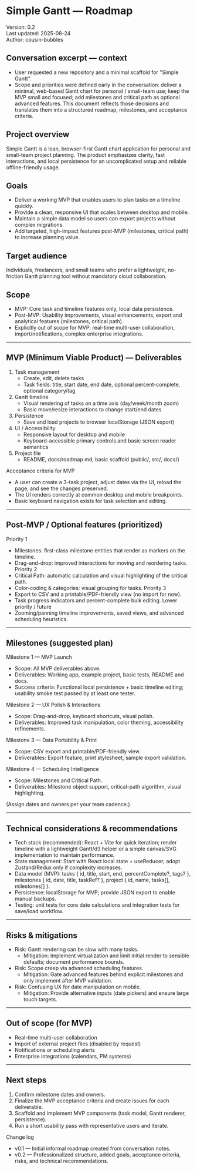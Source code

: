 # Simple Gantt — Roadmap

Version: 0.2  
Last updated: 2025-08-24  
Author: cousin-bubbles

## Conversation excerpt — context
- User requested a new repository and a minimal scaffold for "Simple Gantt".
- Scope and priorities were defined early in the conversation: deliver a minimal, web-based Gantt chart for personal / small-team use; keep the MVP small and focused; add milestones and critical path as optional advanced features.
This document reflects those decisions and translates them into a structured roadmap, milestones, and acceptance criteria.

## Project overview
Simple Gantt is a lean, browser-first Gantt chart application for personal and small-team project planning. The product emphasizes clarity, fast interactions, and local persistence for an uncomplicated setup and reliable offline-friendly usage.

## Goals
- Deliver a working MVP that enables users to plan tasks on a timeline quickly.
- Provide a clean, responsive UI that scales between desktop and mobile.
- Maintain a simple data model so users can export projects without complex migrations.
- Add targeted, high-impact features post-MVP (milestones, critical path) to increase planning value.

## Target audience
Individuals, freelancers, and small teams who prefer a lightweight, no-friction Gantt planning tool without mandatory cloud collaboration.

## Scope
- MVP: Core task and timeline features only, local data persistence.
- Post-MVP: Usability improvements, visual enhancements, export and analytical features (milestones, critical path).
- Explicitly out of scope for MVP: real-time multi-user collaboration, import/notifications, complex enterprise integrations.

---

## MVP (Minimum Viable Product) — Deliverables
1. Task management
   - Create, edit, delete tasks
   - Task fields: title, start date, end date, optional percent-complete, optional category/tag
2. Gantt timeline
   - Visual rendering of tasks on a time axis (day/week/month zoom)
   - Basic move/resize interactions to change start/end dates
3. Persistence
   - Save and load projects to browser localStorage (JSON export)
4. UI / Accessibility
   - Responsive layout for desktop and mobile
   - Keyboard-accessible primary controls and basic screen reader semantics
5. Project file
   - README, docs/roadmap.md, basic scaffold (public/, src/, docs/)

Acceptance criteria for MVP
- A user can create a 3-task project, adjust dates via the UI, reload the page, and see the changes preserved.
- The UI renders correctly at common desktop and mobile breakpoints.
- Basic keyboard navigation exists for task selection and editing.

---

## Post-MVP / Optional features (prioritized)
Priority 1
- Milestones: first-class milestone entities that render as markers on the timeline.
- Drag-and-drop: improved interactions for moving and reordering tasks.
Priority 2
- Critical Path: automatic calculation and visual highlighting of the critical path.
- Color-coding & categories: visual grouping for tasks.
Priority 3
- Export to CSV and a printable/PDF-friendly view (no import for now).
- Task progress indicators and percent-complete bulk editing.
Lower priority / future
- Zooming/panning timeline improvements, saved views, and advanced scheduling heuristics.

---

## Milestones (suggested plan)
Milestone 1 — MVP Launch
- Scope: All MVP deliverables above.
- Deliverables: Working app, example project, basic tests, README and docs.
- Success criteria: Functional local persistence + basic timeline editing; usability smoke test passed by at least one tester.

Milestone 2 — UX Polish & Interactions
- Scope: Drag-and-drop, keyboard shortcuts, visual polish.
- Deliverables: Improved task manipulation, color theming, accessibility refinements.

Milestone 3 — Data Portability & Print
- Scope: CSV export and printable/PDF-friendly view.
- Deliverables: Export feature, print stylesheet, sample export validation.

Milestone 4 — Scheduling Intelligence
- Scope: Milestones and Critical Path.
- Deliverables: Milestone object support, critical-path algorithm, visual highlighting.

(Assign dates and owners per your team cadence.)

---

## Technical considerations & recommendations
- Tech stack (recommended): React + Vite for quick iteration; render timeline with a lightweight Gantt/d3 helper or a simple canvas/SVG implementation to maintain performance.
- State management: Start with React local state + useReducer; adopt Zustand/Redux only if complexity increases.
- Data model (MVP): tasks { id, title, start, end, percentComplete?, tags? }, milestones { id, date, title, taskRef? }, project { id, name, tasks[], milestones[] }.
- Persistence: localStorage for MVP; provide JSON export to enable manual backups.
- Testing: unit tests for core date calculations and integration tests for save/load workflow.

---

## Risks & mitigations
- Risk: Gantt rendering can be slow with many tasks.
  - Mitigation: Implement virtualization and limit initial render to sensible defaults; document performance bounds.
- Risk: Scope creep via advanced scheduling features.
  - Mitigation: Gate advanced features behind explicit milestones and only implement after MVP validation.
- Risk: Confusing UX for date manipulation on mobile.
  - Mitigation: Provide alternative inputs (date pickers) and ensure large touch targets.

---

## Out of scope (for MVP)
- Real-time multi-user collaboration
- Import of external project files (disabled by request)
- Notifications or scheduling alerts
- Enterprise integrations (calendars, PM systems)

---

## Next steps
1. Confirm milestone dates and owners.
2. Finalize the MVP acceptance criteria and create issues for each deliverable.
3. Scaffold and implement MVP components (task model, Gantt renderer, persistence).
4. Run a short usability pass with representative users and iterate.

Change log
- v0.1 — Initial informal roadmap created from conversation notes.
- v0.2 — Professionalized structure, added goals, acceptance criteria, risks, and technical recommendations.
